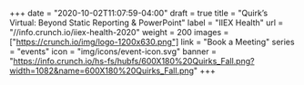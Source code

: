 +++
date = "2020-10-02T11:07:59-04:00"
draft = true
title = "Quirk’s Virtual: Beyond Static Reporting & PowerPoint"
label = "IIEX Health"
url = "//info.crunch.io/iiex-health-2020"
weight = 200
images = ["https://crunch.io/img/logo-1200x630.png"]
link = "Book a Meeting"
series = "events"
icon = "img/icons/event-icon.svg"
banner = "https://info.crunch.io/hs-fs/hubfs/600X180%20Quirks_Fall.png?width=1082&name=600X180%20Quirks_Fall.png"
+++
